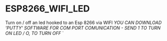 # ESP8266_WIFI_LED
Turn on / off an led hooked to an Esp 8266 via WIFI
*YOU CAN DOWNLOAD 'PUTTY' SOFTWARE FOR COM PORT COMUNICATION - SEND 1 TO TURN ON LED / O, TO TURN OFF*
`
